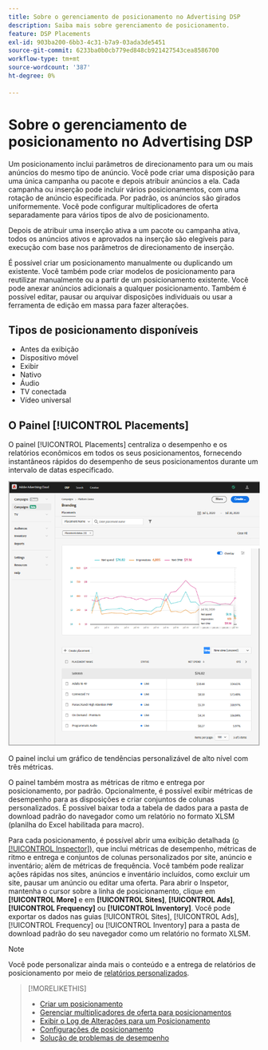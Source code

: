 ```yaml
---
title: Sobre o gerenciamento de posicionamento no Advertising DSP
description: Saiba mais sobre gerenciamento de posicionamento.
feature: DSP Placements
exl-id: 903ba200-6bb3-4c31-b7a9-03ada3de5451
source-git-commit: 6233ba0b0cb779ed848cb921427543cea8586700
workflow-type: tm+mt
source-wordcount: '387'
ht-degree: 0%

---
```


# Sobre o gerenciamento de posicionamento no Advertising DSP

Um posicionamento inclui parâmetros de direcionamento para um ou mais anúncios do mesmo tipo de anúncio. Você pode criar uma disposição para uma única campanha ou pacote e depois atribuir anúncios a ela. Cada campanha ou inserção pode incluir vários posicionamentos, com uma rotação de anúncio especificada. Por padrão, os anúncios são girados uniformemente. Você pode configurar multiplicadores de oferta separadamente para vários tipos de alvo de posicionamento.

Depois de atribuir uma inserção ativa a um pacote ou campanha ativa, todos os anúncios ativos e aprovados na inserção são elegíveis para execução com base nos parâmetros de direcionamento de inserção.

É possível criar um posicionamento manualmente ou duplicando um existente. Você também pode criar modelos de posicionamento para reutilizar manualmente ou a partir de um posicionamento existente. Você pode anexar anúncios adicionais a qualquer posicionamento. Também é possível editar, pausar ou arquivar disposições individuais ou usar a ferramenta de edição em massa para fazer alterações.

## Tipos de posicionamento disponíveis

* Antes da exibição
* Dispositivo móvel
* Exibir
* Nativo
* Áudio
* TV conectada
* Vídeo universal

## O Painel [!UICONTROL Placements]

O painel [!UICONTROL Placements] centraliza o desempenho e os relatórios econômicos em todos os seus posicionamentos, fornecendo instantâneos rápidos do desempenho de seus posicionamentos durante um intervalo de datas especificado.

![Painel de posicionamentos](/help/dsp/assets/placement-dashboard.png)

O painel inclui um gráfico de tendências personalizável de alto nível com três métricas.

O painel também mostra as métricas de ritmo e entrega por posicionamento, por padrão. Opcionalmente, é possível exibir métricas de desempenho para as disposições e criar conjuntos de colunas personalizados. É possível baixar toda a tabela de dados para a pasta de download padrão do navegador como um relatório no formato XLSM (planilha do Excel habilitada para macro).

Para cada posicionamento, é possível abrir uma exibição detalhada ([o [!UICONTROL Inspector]](/help/dsp/campaign-management/reports/campaign-reports-about.md)), que inclui métricas de desempenho, métricas de ritmo e entrega e conjuntos de colunas personalizados por site, anúncio e inventário; além de métricas de frequência. Você também pode realizar ações rápidas nos sites, anúncios e inventário incluídos, como excluir um site, pausar um anúncio ou editar uma oferta. Para abrir o Inspetor, mantenha o cursor sobre a linha de posicionamento, clique em **[!UICONTROL More]** e em **[!UICONTROL Sites]**, **[!UICONTROL Ads]**, **[!UICONTROL Frequency]** ou **[!UICONTROL Inventory]**. Você pode exportar os dados nas guias [!UICONTROL Sites], [!UICONTROL Ads], [!UICONTROL Frequency] ou [!UICONTROL Inventory] para a pasta de download padrão do seu navegador como um relatório no formato XLSM.

>[!NOTE]
>
>Você pode personalizar ainda mais o conteúdo e a entrega de relatórios de posicionamento por meio de [relatórios personalizados](/help/dsp/reports/report-about.md).

>[!MORELIKETHIS]
>
>* [Criar um posicionamento](placement-create.md)
>* [Gerenciar multiplicadores de oferta para posicionamentos](placement-manage-bid-multipliers.md)
>* [Exibir o Log de Alterações para um Posicionamento](placement-change-log.md)
>* [Configurações de posicionamento](placement-settings.md)
>* [Solução de problemas de desempenho](/help/dsp/optimization/troubleshooting-performance.md)
